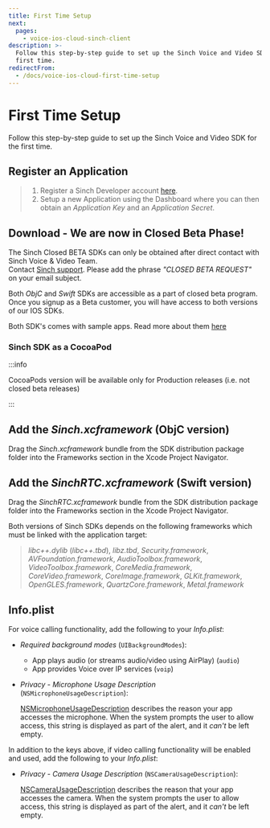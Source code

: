 ```yaml
---
title: First Time Setup
next:
  pages:
    - voice-ios-cloud-sinch-client
description: >-
  Follow this step-by-step guide to set up the Sinch Voice and Video SDK for the
  first time.
redirectFrom:
  - /docs/voice-ios-cloud-first-time-setup
---
```


# First Time Setup

Follow this step-by-step guide to set up the Sinch Voice and Video SDK for the first time.

## Register an Application

> 1. Register a Sinch Developer account [here](https://portal.sinch.com/#/signup).
> 2. Setup a new Application using the Dashboard where you can then obtain an _Application Key_ and an _Application Secret_.

## Download - We are now in Closed Beta Phase!

The Sinch Closed BETA SDKs can only be obtained after direct contact with Sinch Voice & Video Team.\
Contact [Sinch support](mailto:support@sinch.com). Please add the phrase _"CLOSED BETA REQUEST"_ on your email subject.

Both _ObjC_ and _Swift_ SDKs are accessible as a part of closed beta program. Once you signup as a Beta customer, you will have access to both versions of our IOS SDKs.

Both SDK's comes with sample apps. Read more about them [here](samples.md)

### Sinch SDK as a CocoaPod

:::info

CocoaPods version will be available only for Production releases (i.e. not closed beta releases)

:::

## Add the _Sinch.xcframework_ (ObjC version)

Drag the _Sinch.xcframework_ bundle from the SDK distribution package folder into the Frameworks section in the Xcode Project Navigator.

## Add the _SinchRTC.xcframework_ (Swift version)

Drag the _SinchRTC.xcframework_ bundle from the SDK distribution package folder into the Frameworks section in the Xcode Project Navigator.

Both versions of Sinch SDKs depends on the following frameworks which must be linked with the application target:

> _libc++.dylib_ (_libc++.tbd_), _libz.tbd_, _Security.framework_, _AVFoundation.framework_, _AudioToolbox.framework_, _VideoToolbox.framework_, _CoreMedia.framework_, _CoreVideo.framework_, _CoreImage.framework_, _GLKit.framework_, _OpenGLES.framework_, _QuartzCore.framework_, _Metal.framework_

## Info.plist

For voice calling functionality, add the following to your _Info.plist_:

- _Required background modes_ (`UIBackgroundModes`):

  - App plays audio (or streams audio/video using AirPlay) (`audio`)
  - App provides Voice over IP services (`voip`)

- _Privacy - Microphone Usage Description_ (`NSMicrophoneUsageDescription`):

  [NSMicrophoneUsageDescription](https://developer.apple.com/documentation/bundleresources/information_property_list/nsmicrophoneusagedescription) describes the reason your app accesses the microphone. When the system prompts the user to allow access, this string is displayed as part of the alert, and it _can't_ be left empty.

In addition to the keys above, if video calling functionality will be enabled and used, add the following to your _Info.plist_:

- _Privacy - Camera Usage Description_ (`NSCameraUsageDescription`):

  [NSCameraUsageDescription](https://developer.apple.com/documentation/bundleresources/information_property_list/nscamerausagedescription) describes the reason that your app accesses the camera. When the system prompts the user to allow access, this string is displayed as part of the alert, and it _can't_ be left empty.
